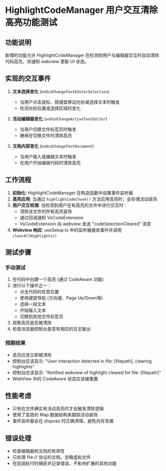 # HighlightCodeManager 用户交互清除高亮功能测试

## 功能说明

新增的功能允许 HighlightCodeManager 在检测到用户与编辑器交互时自动清除代码高亮，并通知 webview 更新 UI 状态。

## 实现的交互事件

1. **文本选择变化** (`onDidChangeTextEditorSelection`)
   - 当用户点击鼠标、按键盘移动光标或选择文本时触发
   - 检测光标位置或选择区域的变化

2. **活动编辑器变化** (`onDidChangeActiveTextEditor`) 
   - 当用户切换文件标签页时触发
   - 确保在切换文件时清除高亮

3. **文档内容变化** (`onDidChangeTextDocument`)
   - 当用户输入或编辑文本时触发
   - 在用户开始编辑代码时清除高亮

## 工作流程

1. **初始化**: HighlightCodeManager 在构造函数中设置事件监听器
2. **高亮应用**: 当通过 `highlightCodeChunk()` 方法应用高亮时，会存储活动装饰
3. **用户交互检测**: 当检测到用户在有高亮的文件中进行交互时：
   - 清除该文件的所有高亮装饰
   - 通过回调通知 VsCodeExtension
   - VsCodeExtension 向 webview 发送 "codeSelectionCleared" 消息
4. **Webview 响应**: useSetup.ts 中的监听器接收事件并调用 `clearAllHighlights()`

## 测试步骤

### 手动测试
1. 在代码中创建一个高亮 (通过 CodeAware 功能)
2. 进行以下操作之一：
   - 点击代码的任意位置
   - 使用键盘导航 (方向键、Page Up/Down等)
   - 选择一段文本
   - 开始输入文本
   - 切换到其他文件标签页
3. 观察高亮是否被清除
4. 检查浏览器控制台是否有相应的日志输出

### 预期结果
- 高亮应该立即被清除
- 控制台应该显示: "User interaction detected in file: [filepath], clearing highlights"
- 控制台应该显示: "Notified webview of highlight cleared for file: [filepath]"
- WebView 中的 CodeAware 状态应该被重置

## 性能考虑

- 只有在文件确实有活动高亮时才会触发清除逻辑
- 使用了高效的 Map 数据结构来跟踪活动装饰
- 事件监听器会在 dispose 时正确清理，避免内存泄漏

## 错误处理

- 检查编辑器和文档的有效性
- 只处理 file:// 协议的文档，忽略虚拟文件
- 在回调执行时捕获并记录错误，不影响扩展的其他功能
